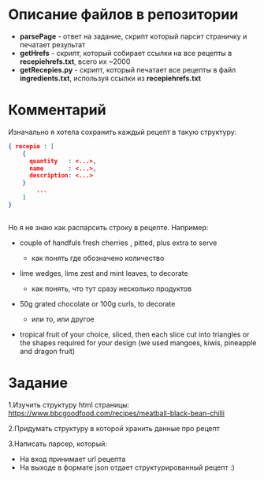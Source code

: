Описание файлов в репозитории
========
* **parsePage** - ответ на задание, скрипт который парсит страничку и печатает результат 
* **getHrefs** - скрипт, который собирает ссылки на все рецепты в **recepiehrefs.txt**, всего их ~2000
* **getRecepies.py** - скрипт, который печатает все рецепты в файл **ingredients.txt**, используя ссылки из  **recepiehrefs.txt**

Комментарий
===========
Изначально я хотела сохранить каждый рецепт в такую структуру:

```json
{ recepie : [
    {
      quantity   : <...>,
      name       : <...>,
      description: <...>
    }
        ...
    ]
}
     
```

Но я не знаю как распарсить строку в рецепте.
Например:
  * couple of handfuls fresh cherries , pitted, plus extra to serve
      - как понять где обозначено количество 
      
  * lime wedges, lime zest and mint leaves, to decorate
      - как понять, что тут сразу несколько продуктов 
      
  * 50g grated chocolate or 100g curls, to decorate
      - или то, или другое  
  * tropical fruit of your choice, sliced, then each slice cut into triangles or the shapes required for your design (we used mangoes, kiwis, pineapple and dragon fruit)


Задание
=======

1.Изучить структуру html страницы: https://www.bbcgoodfood.com/recipes/meatball-black-bean-chilli 

2.Придумать структуру в которой хранить данные про рецепт

3.Написать парсер, который:
* На вход принимает url рецепта
* На выходе в формате json отдает структурированный рецепт :)

